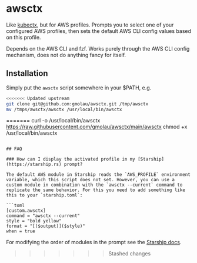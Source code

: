 # awsctx

Like [kubectx](https://github.com/ahmetb/kubectx), but for AWS profiles. Prompts you to select one of your configured AWS profiles, then sets the default AWS CLI config values based on this profile.

Depends on the AWS CLI and fzf. Works purely through the AWS CLI config mechanism, does not do anything fancy for itself.

## Installation
Simply put the `awsctx` script somewhere in your $PATH, e.g.

```bash
<<<<<<< Updated upstream
git clone git@github.com:gmolau/awsctx.git /tmp/awsctx
mv /tmps/awsctx/awsctx /usr/local/bin/awsctx
```
=======
curl -o /usr/local/bin/awsctx https://raw.githubusercontent.com/gmolau/awsctx/main/awsctx
chmod +x /usr/local/bin/awsctx
```

## FAQ

### How can I display the activated profile in my [Starship](https://starship.rs) prompt?

The default AWS module in Starship reads the `AWS_PROFILE` environment variable, which this script does not set. However, you can use a custom module in combination with the `awsctx --current` command to replicate the same behavior. For this you need to add something like this to your `starship.toml`:

```toml
[custom.awsctx]
command = "awsctx --current"
style = "bold yellow"
format = "[($output)]($style)"
when = true
```

For modifying the order of modules in the prompt see the [Starship docs](https://starship.rs/config/#prompt).
>>>>>>> Stashed changes
